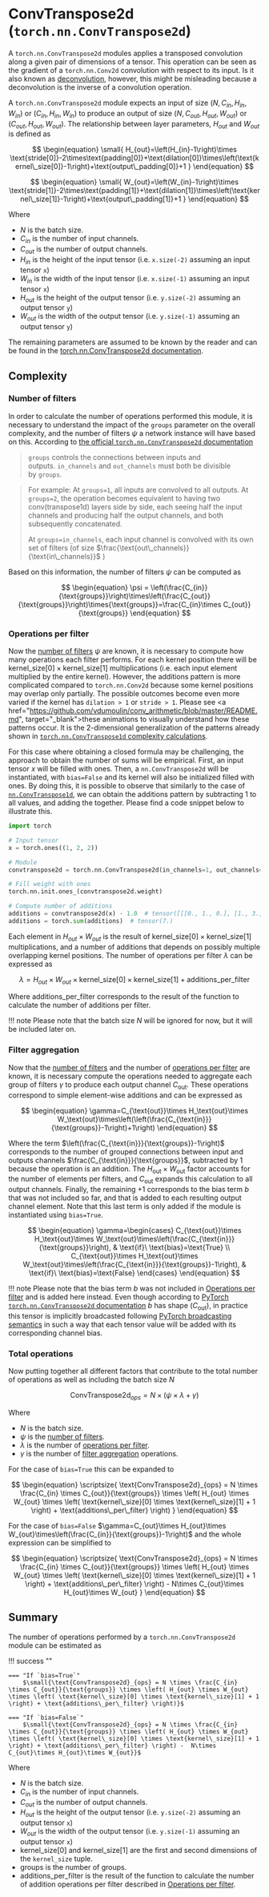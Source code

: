 # ConvTranspose2d (`torch.nn.ConvTranspose2d`)
A `torch.nn.ConvTranspose2d` modules applies a transposed convolution along a given pair of dimensions of a tensor. This operation can be seen as the gradient of a `torch.nn.Conv2d` convolution with respect to its input. Is it also known as <a href="https://en.wikipedia.org/wiki/Deconvolution" target="_blank">deconvolution</a>, however, this might be misleading because a deconvolution is the inverse of a convolution operation.

A `torch.nn.ConvTranspose2d` module expects an input of size $\left(N,C_{in}, H_{in}, W_{in}\right)$ or $\left(C_{in}, H_{in}, W_{in}\right)$ to produce an output of size $\left(N,C_{out}, H_{out}, W_{out}\right)$ or $\left(C_{out}, H_{out}, W_{out}\right)$. The relationship between layer parameters, $H_{out}$ and $W_{out}$ is defined as

$$
\begin{equation}
    \small{
        H_{out}=\left(H_{in}-1\right)\times \text{stride[0]}-2\times\text{padding[0]}+\text{dilation[0]}\times\left(\text{kernel\_size[0]}-1\right)+\text{output\_padding[0]}+1
    }
\end{equation}
$$

$$
\begin{equation}
    \small{
        W_{out}=\left(W_{in}-1\right)\times \text{stride[1]}-2\times\text{padding[1]}+\text{dilation[1]}\times\left(\text{kernel\_size[1]}-1\right)+\text{output\_padding[1]}+1
    }
\end{equation}
$$

Where

* $N$ is the batch size.
* $C_{in}$ is the number of input channels.
* $C_{out}$ is the number of output channels.
* $H_{in}$ is the height of the input tensor (i.e. `x.size(-2)` assuming an input tensor `x`)
* $W_{in}$ is the width of the input tensor (i.e. `x.size(-1)` assuming an input tensor `x`)
* $H_{out}$ is the height of the output tensor (i.e. `y.size(-2)` assuming an output tensor `y`)
* $W_{out}$ is the width of the output tensor (i.e. `y.size(-1)` assuming an output tensor `y`)

The remaining parameters are assumed to be known by the reader and can be found in the <a href="https://pytorch.org/docs/stable/generated/torch.nn.ConvTranspose2d.html" target="_blank">torch.nn.ConvTranspose2d documentation</a>.


## Complexity

### Number of filters
In order to calculate the number of operations performed this module, it is necessary to understand the impact of the `groups` parameter on the overall complexity, and the number of filters $\psi$ a network instance will have based on this. According to <a href="https://pytorch.org/docs/stable/generated/torch.nn.ConvTranspose2d.html" target="_blank">the official `torch.nn.ConvTranspose2d` documentation</a>

> `groups` controls the connections between inputs and outputs. `in_channels` and `out_channels` must both be divisible by `groups`.

> For example:
> At `groups=1`, all inputs are convolved to all outputs.
> At `groups=2`, the operation becomes equivalent to having two conv(transpose1d) layers side by side, each seeing half the input channels and producing half the output channels, and both subsequently concatenated.
> 
> 
> At `groups=in_channels`, each input channel is convolved with its own set of filters
> (of size $\frac{\text{out\_channels}}{\text{in\_channels}}$ )
>

Based on this information, the number of filters $\psi$ can be computed as

$$
\begin{equation}
    \psi = \left(\frac{C_{in}}{\text{groups}}\right)\times\left(\frac{C_{out}}{\text{groups}}\right)\times{\text{groups}}=\frac{C_{in}\times C_{out}}{\text{groups}}
\end{equation}
$$

### Operations per filter
Now the [number of filters](#number-of-filters) $\psi$ are known, it is necessary to compute how many operations each filter performs. For each kernel position there will be $\text{kernel\_size[0]}\times\text{kernel\_size[1]}$ multiplications (i.e. each input element multiplied by the entire kernel). However, the additions pattern is more complicated compared to `torch.nn.Conv2d` because some kernel positions may overlap only partially. The possible outcomes become even more varied if the kernel has `dilation > 1` or `stride > 1`. Please see <a href="https://github.com/vdumoulin/conv_arithmetic/blob/master/README.md", target="_blank">these animations</a> to visually understand how these patterns occur. It is the 2-dimensional generalization of the patterns already shown in [`torch.nn.ConvTranspose1d` complexity calculations](convtranspose1d.md#operations-per-filter).

For this case where obtaining a closed formula may be challenging, the approach to obtain the number of sums will be empirical. First, an input tensor $x$ will be filled with ones. Then, a `nn.ConvTranspose2d` will be instantiated, with `bias=False` and its kernel will also be initialized filled with ones. By doing this, it is possible to observe that similarly to the case of [`nn.ConvTranspose1d`](convtranspose1d.md#operations-per-filter), we can obtain the additions pattern by subtracting $1$ to all values, and adding the together. Please find a code snippet below to illustrate this.

```py title="convtranspose2d_additions.py"
import torch

# Input tensor
x = torch.ones((1, 2, 2))

# Module
convtranspose2d = torch.nn.ConvTranspose2d(in_channels=1, out_channels=1, kernel_size=2, bias=False)

# Fill weight with ones
torch.nn.init.ones_(convtranspose2d.weight)

# Compute number of additions
additions = convtranspose2d(x) - 1.0  # tensor([[[0., 1., 0.], [1., 3., 1.], [0., 1., 0.]]])
additions = torch.sum(additions)  # tensor(7.)
```

Each element in $H_{out}\times W_{out}$ is the result of $\text{kernel\_size[0]}\times\text{kernel\_size[1]}$ multiplications, and a number of additions that depends on possibly multiple overlapping kernel positions. The number of operations per filter $\lambda$ can be expressed as

$$
\begin{equation}
    \lambda=H_{out}\times W_{out}\times\text{kernel\_size[0]}\times\text{kernel\_size[1]} + \text{additions\_per\_filter} 
\end{equation}
$$

Where $\text{additions\_per\_filter}$ corresponds to the result of the function to calculate the number of additions per filter.

!!! note
    Please note that the batch size $N$ will be ignored for now, but it will be included later on.

### Filter aggregation
Now that the [number of filters](#number-of-filters) and the number of [operations per filter](#operations-per-filter) are known, it is necessary compute the operations needed to aggregate each group of filters $\gamma$ to produce each output channel $C_\text{out}$. These operations correspond to simple element-wise additions and can be expressed as

$$
\begin{equation}
    \gamma=C_{\text{out}}\times H_\text{out}\times W_\text{out}\times\left(\left(\frac{C_{\text{in}}}{\text{groups}}-1\right)+1\right)
\end{equation}
$$

Where the term $\left(\frac{C_{\text{in}}}{\text{groups}}-1\right)$ corresponds to the number of grouped connections between input and outputs channels $\frac{C_{\text{in}}}{\text{groups}}$, subtracted by $1$ because the operation is an addition. The $H_\text{out}\times W_\text{out}$ factor accounts for the number of elements per filters, and $C_{\text{out}}$ expands this calculation to all output channels. Finally, the remaining $+1$ corresponds to the bias term $b$ that was not included so far, and that is added to each resulting output channel element. Note that this last term is only added if the module is instantiated using `bias=True`.

$$
\begin{equation}
\gamma=\begin{cases}
    C_{\text{out}}\times H_\text{out}\times W_\text{out}\times\left(\frac{C_{\text{in}}}{\text{groups}}\right), & \text{if}\ \text{bias}=\text{True} \\
    C_{\text{out}}\times H_\text{out}\times W_\text{out}\times\left(\frac{C_{\text{in}}}{\text{groups}}-1\right), & \text{if}\ \text{bias}=\text{False}
\end{cases}
\end{equation}
$$

!!! note
    Please note that the bias term $b$ was not included in  [Operations per filter](#operations-per-filter) and is added here instead. Even though according to <a href="https://pytorch.org/docs/stable/generated/torch.nn.ConvTranspose2d.html" target="_blank">PyTorch `torch.nn.ConvTranspose2d` documentation</a> $b$ has shape $\left(C_\text{out}\right)$, in practice this tensor is implicitly broadcasted following <a href="https://pytorch.org/docs/stable/notes/broadcasting.html" target="_blank">PyTorch broadcasting semantics</a> in such a way that each tensor value will be added with its corresponding channel bias.


### Total operations
Now putting together all different factors that contribute to the total number of operations as well as including the batch size $N$

$$
\begin{equation}
    \text{ConvTranspose2d}_{ops}=N\times\left(\psi\times\lambda+\gamma\right)
\end{equation}
$$

Where

* $N$ is the batch size.
* $\psi$ is the [number of filters](#number-of-filters).
* $\lambda$ is the number of [operations per filter](#operations-per-filter).
* $\gamma$ is the number of [filter aggregation](#filter-aggregation) operations.

For the case of `bias=True` this can be expanded to

$$
\begin{equation}
    \scriptsize{
        \text{ConvTranspose2d}_{ops} = N \times \frac{C_{in} \times C_{out}}{\text{groups}} \times \left( H_{out} \times W_{out} \times \left( \text{kernel\_size}[0] \times \text{kernel\_size}[1] + 1 \right) + \text{additions\_per\_filter} \right)
    }
\end{equation}
$$

For the case of `bias=False` $\gamma=C_{out}\times H_{out}\times W_{out}\times\left(\frac{C_{in}}{\text{groups}}-1\right)$  and the whole expression can be simplified to

$$
\begin{equation}
    \scriptsize{
        \text{ConvTranspose2d}_{ops} = N \times \frac{C_{in} \times C_{out}}{\text{groups}} \times \left( H_{out} \times W_{out} \times \left( \text{kernel\_size}[0] \times \text{kernel\_size}[1] + 1 \right) + \text{additions\_per\_filter} \right) -  N\times C_{out}\times H_{out}\times W_{out}
    }
\end{equation}
$$

## Summary
The number of operations performed by a `torch.nn.ConvTranspose2d` module can be estimated as

!!! success ""

    === "If `bias=True`"
        $\small{\text{ConvTranspose2d}_{ops} = N \times \frac{C_{in} \times C_{out}}{\text{groups}} \times \left( H_{out} \times W_{out} \times \left( \text{kernel\_size}[0] \times \text{kernel\_size}[1] + 1 \right) + \text{additions\_per\_filter} \right)}$

    === "If `bias=False`"
        $\small{\text{ConvTranspose2d}_{ops} = N \times \frac{C_{in} \times C_{out}}{\text{groups}} \times \left( H_{out} \times W_{out} \times \left( \text{kernel\_size}[0] \times \text{kernel\_size}[1] + 1 \right) + \text{additions\_per\_filter} \right) -  N\times C_{out}\times H_{out}\times W_{out}}$

Where

* $N$ is the batch size.
* $C_{in}$ is the number of input channels.
* $C_{out}$ is the number of output channels.
* $H_{out}$ is the height of the output tensor (i.e. `y.size(-2)` assuming an output tensor `x`)
* $W_{out}$ is the width of the output tensor (i.e. `y.size(-1)` assuming an output tensor `x`)
* $\text{kernel\_size[0]}$ and $\text{kernel\_size[1]}$ are the first and second dimensions of the `kernel_size` tuple.
* $\text{groups}$ is the number of groups.
* $\text{additions\_per\_filter}$ is the result of the function to calculate the number of addition operations per filter described in [Operations per filter](#operations-per-filter).